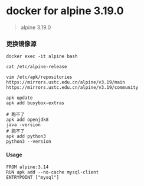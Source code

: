 # docker for alpine 3.19.0
> alpine 3.19.0

### 更换镜像源
```shell
docker exec -it alpine bash

cat /etc/alpine-release

vim /etc/apk/repositories
https://mirrors.ustc.edu.cn/alpine/v3.19/main
https://mirrors.ustc.edu.cn/alpine/v3.19/community

apk update
apk add busybox-extras

# 跑不了
apk add openjdk8
java -version
# 跑不了
apk add python3
python3 --version

```

#### Usage
```shell
FROM alpine:3.14
RUN apk add --no-cache mysql-client
ENTRYPOINT ["mysql"]
```

